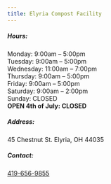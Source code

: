 ```yaml
---
title: Elyria Compost Facility
---
```

##### Hours:

Monday: 9:00am – 5:00pm\
Tuesday: 9:00am – 5:00pm\
Wednesday: 11:00am – 7:00pm\
Thursday: 9:00am – 5:00pm\
Friday: 9:00am – 5:00pm\
Saturday: 9:00am – 2:00pm\
Sunday: CLOSED\
**OPEN 4th of July: CLOSED**

##### Address:

45 Chestnut St. Elyria, OH 44035

##### Contact:

[419-656-9855](tel:419-656-9855)